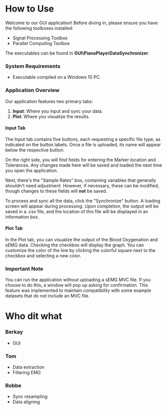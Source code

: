 
# How to Use

Welcome to our GUI application! Before diving in, please ensure you have the following toolboxes installed:
- Signal Processing Toolbox
- Parallel Computing Toolbox

The executables can be found in **GUI\PianoPlayerDataSynchronizer**.

### System Requirements
- Executable compiled on a Windows 10 PC.

### Application Overview
Our application features two primary tabs:
1. **Input**: Where you input and sync your data.
2. **Plot**: Where you visualize the results.

#### Input Tab
The Input tab contains five buttons, each requesting a specific file type, as indicated on the button labels. Once a file is uploaded, its name will appear below the respective button.

On the right side, you will find fields for entering the Marker location and Tolerances. Any changes made here will be saved and loaded the next time you open the application.

Next, there's the "Sample Rates" box, containing variables that generally shouldn't need adjustment. However, if necessary, these can be modified, though changes to these fields will **not** be saved.

To process and sync all the data, click the "Synchronize" button. A loading screen will appear during processing. Upon completion, the output will be saved in a .csv file, and the location of this file will be displayed in an information box.

#### Plot Tab
In the Plot tab, you can visualize the output of the Blood Oxygenation and sEMG data. Checking the checkbox will display the graph. You can customize the color of the line by clicking the colorful square next to the checkbox and selecting a new color.

### Important Note
You can run the application without uploading a sEMG MVC file. If you choose to do this, a window will pop up asking for confirmation. This feature was implemented to maintain compatibility with some example datasets that do not include an MVC file.



# Who dit what
### Berkay
- GUI
### Tom
- Data extraction
- Filtering EMG
### Robbe
- Sync resampling
- Data aligning
